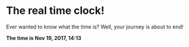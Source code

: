 # The real time clock!

Ever wanted to know what the time is? Well, your journey is about to end!

**The time is Nov 19, 2017, 14:13**